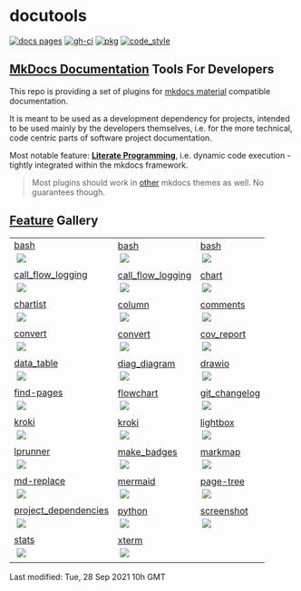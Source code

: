 #  docutools

<!-- badges -->
[![docs pages][docs pages_img]][docs pages] [![gh-ci][gh-ci_img]][gh-ci] [![pkg][pkg_img]][pkg] [![code_style][code_style_img]][code_style] 

[docs pages]: https://axiros.github.io/docutools
[docs pages_img]: https://axiros.github.io/docutools/img/badge_docs.svg
[gh-ci]: https://github.com/axiros/docutools/actions/workflows/ci.yml
[gh-ci_img]: https://github.com/axiros/docutools/actions/workflows/ci.yml/badge.svg
[pkg]: https://pypi.org/project/docutools/2022.2.10/
[pkg_img]: https://axiros.github.io/docutools/img/badge_pypi.svg
[code_style]: https://pypi.org/project/axblack/
[code_style_img]: https://axiros.github.io/docutools/img/badge_axblack.svg
<!-- badges -->


## [MkDocs Documentation](https://axiros.github.io/docutools/) Tools For Developers

This repo is providing a set of plugins for [mkdocs material](https://squidfunk.github.io/mkdocs-material/) compatible documentation.

It is meant to be used as a development dependency for projects, intended to be used mainly by the
developers themselves, i.e. for the more technical, code centric parts of software project documentation.

Most notable feature: **[Literate Programming](https://axiros.github.io/docutools/features/lp/)**, i.e. dynamic code execution - tightly integrated within the mkdocs framework.


> Most plugins should work in [other](https://www.mkdocs.org/dev-guide/themes/) mkdocs themes as well. No guarantees though.



## [Feature](https://axiros.github.io/docutools/features/) Gallery

<!-- gallery --><table id=gallery>
<tr>
<td style="cursor: pointer" title="features/lp/bash" class="even" onclick="window.location.href='features/lp/bash'">
<a href="https://axiros.github.io/docutools/features/lp/bash/">bash</a><br/><img onclick="event.stopPropagation();" src="https://axiros.github.io/docutools/features/lp/bash/img/gl_lp_any.png" style="display: block; padding: 3%; margin: auto; max-height: 500px"></img>
</td>
<td style="cursor: pointer" title="features/lp/bash" class="odd" onclick="window.location.href='features/lp/bash'">
<a href="https://axiros.github.io/docutools/features/lp/bash/">bash</a><br/><img onclick="event.stopPropagation();" src="https://axiros.github.io/docutools/features/lp/bash/img/gl_lp_async.png" style="display: block; padding: 3%; margin: auto; max-height: 500px"></img>
</td>
<td style="cursor: pointer" title="features/lp/bash" class="even" onclick="window.location.href='features/lp/bash'">
<a href="https://axiros.github.io/docutools/features/lp/bash/">bash</a><br/><img onclick="event.stopPropagation();" src="https://axiros.github.io/docutools/features/lp/bash/img/gl_lp_ctrl_c.png" style="display: block; padding: 3%; margin: auto; max-height: 500px"></img>
</td>
</tr>
<tr>
<td style="cursor: pointer" title="features/lp/python/call_flow_logging" class="odd" onclick="window.location.href='features/lp/python/call_flow_logging'">
<a href="https://axiros.github.io/docutools/features/lp/python/call_flow_logging/">call_flow_logging</a><br/><img onclick="event.stopPropagation();" src="https://axiros.github.io/docutools/features/lp/python/call_flow_logging/img/gl_cfl.png" style="display: block; padding: 3%; margin: auto; max-height: 500px"></img>
</td>
<td style="cursor: pointer" title="features/lp/python/call_flow_logging" class="even" onclick="window.location.href='features/lp/python/call_flow_logging'">
<a href="https://axiros.github.io/docutools/features/lp/python/call_flow_logging/">call_flow_logging</a><br/><img onclick="event.stopPropagation();" src="https://axiros.github.io/docutools/features/lp/python/call_flow_logging/img/gl_cfl_details.png" style="display: block; padding: 3%; margin: auto; max-height: 500px"></img>
</td>
<td style="cursor: pointer" title="features/lp/plugs/chart" class="odd" onclick="window.location.href='features/lp/plugs/chart'">
<a href="https://axiros.github.io/docutools/features/lp/plugs/chart/">chart</a><br/><img onclick="event.stopPropagation();" src="https://axiros.github.io/docutools/features/lp/plugs/chart/img/gl_chart.png" style="display: block; padding: 3%; margin: auto; max-height: 500px"></img>
</td>
</tr>
<tr>
<td style="cursor: pointer" title="features/lp/plugs/chartist" class="even" onclick="window.location.href='features/lp/plugs/chartist'">
<a href="https://axiros.github.io/docutools/features/lp/plugs/chartist/">chartist</a><br/><img onclick="event.stopPropagation();" src="https://axiros.github.io/docutools/features/lp/plugs/chartist/img/gl_chartist.png" style="display: block; padding: 3%; margin: auto; max-height: 500px"></img>
</td>
<td style="cursor: pointer" title="features/lp/plugs/column" class="odd" onclick="window.location.href='features/lp/plugs/column'">
<a href="https://axiros.github.io/docutools/features/lp/plugs/column/">column</a><br/><img onclick="event.stopPropagation();" src="https://axiros.github.io/docutools/features/lp/plugs/column/img/gl_columns.png" style="display: block; padding: 3%; margin: auto; max-height: 500px"></img>
</td>
<td style="cursor: pointer" title="features/lp/python/comments" class="even" onclick="window.location.href='features/lp/python/comments'">
<a href="https://axiros.github.io/docutools/features/lp/python/comments/">comments</a><br/><img onclick="event.stopPropagation();" src="https://axiros.github.io/docutools/features/lp/python/comments/img/gl_comments.png" style="display: block; padding: 3%; margin: auto; max-height: 500px"></img>
</td>
</tr>
<tr>
<td style="cursor: pointer" title="features/lp/python/convert" class="odd" onclick="window.location.href='features/lp/python/convert'">
<a href="https://axiros.github.io/docutools/features/lp/python/convert/">convert</a><br/><img onclick="event.stopPropagation();" src="https://axiros.github.io/docutools/features/lp/python/convert/img/gl_convert.png" style="display: block; padding: 3%; margin: auto; max-height: 500px"></img>
</td>
<td style="cursor: pointer" title="features/lp/python/convert" class="even" onclick="window.location.href='features/lp/python/convert'">
<a href="https://axiros.github.io/docutools/features/lp/python/convert/">convert</a><br/><img onclick="event.stopPropagation();" src="https://axiros.github.io/docutools/features/lp/python/convert/img/gl_convert_slides.png" style="display: block; padding: 3%; margin: auto; max-height: 500px"></img>
</td>
<td style="cursor: pointer" title="features/lp/python/cov_report" class="odd" onclick="window.location.href='features/lp/python/cov_report'">
<a href="https://axiros.github.io/docutools/features/lp/python/cov_report/">cov_report</a><br/><img onclick="event.stopPropagation();" src="https://axiros.github.io/docutools/features/lp/python/cov_report/img/gl_cov_backref.png" style="display: block; padding: 3%; margin: auto; max-height: 500px"></img>
</td>
</tr>
<tr>
<td style="cursor: pointer" title="features/lp/python/data_table" class="even" onclick="window.location.href='features/lp/python/data_table'">
<a href="https://axiros.github.io/docutools/features/lp/python/data_table/">data_table</a><br/><img onclick="event.stopPropagation();" src="https://axiros.github.io/docutools/features/lp/python/data_table/img/gl_data_tables.png" style="display: block; padding: 3%; margin: auto; max-height: 500px"></img>
</td>
<td style="cursor: pointer" title="features/lp/python/diag_diagram" class="odd" onclick="window.location.href='features/lp/python/diag_diagram'">
<a href="https://axiros.github.io/docutools/features/lp/python/diag_diagram/">diag_diagram</a><br/><img onclick="event.stopPropagation();" src="https://axiros.github.io/docutools/features/lp/python/diag_diagram/img/gl_diag.png" style="display: block; padding: 3%; margin: auto; max-height: 500px"></img>
</td>
<td style="cursor: pointer" title="features/lp/plugs/drawio" class="even" onclick="window.location.href='features/lp/plugs/drawio'">
<a href="https://axiros.github.io/docutools/features/lp/plugs/drawio/">drawio</a><br/><img onclick="event.stopPropagation();" src="https://axiros.github.io/docutools/features/lp/plugs/drawio/img/gl_drawio.png" style="display: block; padding: 3%; margin: auto; max-height: 500px"></img>
</td>
</tr>
<tr>
<td style="cursor: pointer" title="features/find-pages" class="odd" onclick="window.location.href='features/find-pages'">
<a href="https://axiros.github.io/docutools/features/find-pages/">find-pages</a><br/><img onclick="event.stopPropagation();" src="https://axiros.github.io/docutools/features/find-pages/img/gl_find_pages.png" style="display: block; padding: 3%; margin: auto; max-height: 500px"></img>
</td>
<td style="cursor: pointer" title="features/lp/plugs/flowchart" class="even" onclick="window.location.href='features/lp/plugs/flowchart'">
<a href="https://axiros.github.io/docutools/features/lp/plugs/flowchart/">flowchart</a><br/><img onclick="event.stopPropagation();" src="https://axiros.github.io/docutools/features/lp/plugs/flowchart/img/gl_flow.png" style="display: block; padding: 3%; margin: auto; max-height: 500px"></img>
</td>
<td style="cursor: pointer" title="features/lp/python/git_changelog" class="odd" onclick="window.location.href='features/lp/python/git_changelog'">
<a href="https://axiros.github.io/docutools/features/lp/python/git_changelog/">git_changelog</a><br/><img onclick="event.stopPropagation();" src="https://axiros.github.io/docutools/features/lp/python/git_changelog/img/gl_changel.png" style="display: block; padding: 3%; margin: auto; max-height: 500px"></img>
</td>
</tr>
<tr>
<td style="cursor: pointer" title="features/lp/plugs/kroki" class="even" onclick="window.location.href='features/lp/plugs/kroki'">
<a href="https://axiros.github.io/docutools/features/lp/plugs/kroki/">kroki</a><br/><img onclick="event.stopPropagation();" src="https://axiros.github.io/docutools/features/lp/plugs/kroki/img/gl_kroki.png" style="display: block; padding: 3%; margin: auto; max-height: 500px"></img>
</td>
<td style="cursor: pointer" title="features/lp/plugs/kroki" class="odd" onclick="window.location.href='features/lp/plugs/kroki'">
<a href="https://axiros.github.io/docutools/features/lp/plugs/kroki/">kroki</a><br/><img onclick="event.stopPropagation();" src="https://axiros.github.io/docutools/features/lp/plugs/kroki/img/gl_kroki_cheat.png" style="display: block; padding: 3%; margin: auto; max-height: 500px"></img>
</td>
<td style="cursor: pointer" title="features/lp/plugs/lightbox" class="even" onclick="window.location.href='features/lp/plugs/lightbox'">
<a href="https://axiros.github.io/docutools/features/lp/plugs/lightbox/">lightbox</a><br/><img onclick="event.stopPropagation();" src="https://axiros.github.io/docutools/features/lp/plugs/lightbox/img/gl_light.png" style="display: block; padding: 3%; margin: auto; max-height: 500px"></img>
</td>
</tr>
<tr>
<td style="cursor: pointer" title="features/lp/python/lprunner" class="odd" onclick="window.location.href='features/lp/python/lprunner'">
<a href="https://axiros.github.io/docutools/features/lp/python/lprunner/">lprunner</a><br/><img onclick="event.stopPropagation();" src="https://axiros.github.io/docutools/features/lp/python/lprunner/img/gl_lprunner.png" style="display: block; padding: 3%; margin: auto; max-height: 500px"></img>
</td>
<td style="cursor: pointer" title="features/lp/plugs/make_badges" class="even" onclick="window.location.href='features/lp/plugs/make_badges'">
<a href="https://axiros.github.io/docutools/features/lp/plugs/make_badges/">make_badges</a><br/><img onclick="event.stopPropagation();" src="https://axiros.github.io/docutools/features/lp/plugs/make_badges/img/gl_badges.png" style="display: block; padding: 3%; margin: auto; max-height: 500px"></img>
</td>
<td style="cursor: pointer" title="features/lp/plugs/markmap" class="odd" onclick="window.location.href='features/lp/plugs/markmap'">
<a href="https://axiros.github.io/docutools/features/lp/plugs/markmap/">markmap</a><br/><img onclick="event.stopPropagation();" src="https://axiros.github.io/docutools/features/lp/plugs/markmap/img/gl_mark.png" style="display: block; padding: 3%; margin: auto; max-height: 500px"></img>
</td>
</tr>
<tr>
<td style="cursor: pointer" title="features/md-replace" class="even" onclick="window.location.href='features/md-replace'">
<a href="https://axiros.github.io/docutools/features/md-replace/">md-replace</a><br/><img onclick="event.stopPropagation();" src="https://axiros.github.io/docutools/features/md-replace/img/gl_md_repl.png" style="display: block; padding: 3%; margin: auto; max-height: 500px"></img>
</td>
<td style="cursor: pointer" title="features/lp/plugs/mermaid" class="odd" onclick="window.location.href='features/lp/plugs/mermaid'">
<a href="https://axiros.github.io/docutools/features/lp/plugs/mermaid/">mermaid</a><br/><img onclick="event.stopPropagation();" src="https://axiros.github.io/docutools/features/lp/plugs/mermaid/img/gl_merm.png" style="display: block; padding: 3%; margin: auto; max-height: 500px"></img>
</td>
<td style="cursor: pointer" title="features/page-tree" class="even" onclick="window.location.href='features/page-tree'">
<a href="https://axiros.github.io/docutools/features/page-tree/">page-tree</a><br/><img onclick="event.stopPropagation();" src="https://axiros.github.io/docutools/features/page-tree/img/gl_tree_ex.png" style="display: block; padding: 3%; margin: auto; max-height: 500px"></img>
</td>
</tr>
<tr>
<td style="cursor: pointer" title="features/lp/python/project_dependencies" class="odd" onclick="window.location.href='features/lp/python/project_dependencies'">
<a href="https://axiros.github.io/docutools/features/lp/python/project_dependencies/">project_dependencies</a><br/><img onclick="event.stopPropagation();" src="https://axiros.github.io/docutools/features/lp/python/project_dependencies/img/gl_auto_deps.png" style="display: block; padding: 3%; margin: auto; max-height: 500px"></img>
</td>
<td style="cursor: pointer" title="features/lp/python" class="even" onclick="window.location.href='features/lp/python'">
<a href="https://axiros.github.io/docutools/features/lp/python/">python</a><br/><img onclick="event.stopPropagation();" src="https://axiros.github.io/docutools/features/lp/python/img/gl_lp_html.png" style="display: block; padding: 3%; margin: auto; max-height: 500px"></img>
</td>
<td style="cursor: pointer" title="features/lp/python/screenshot" class="odd" onclick="window.location.href='features/lp/python/screenshot'">
<a href="https://axiros.github.io/docutools/features/lp/python/screenshot/">screenshot</a><br/><img onclick="event.stopPropagation();" src="https://axiros.github.io/docutools/features/lp/python/screenshot/img/gl_shots.png" style="display: block; padding: 3%; margin: auto; max-height: 500px"></img>
</td>
</tr>
<tr>
<td style="cursor: pointer" title="features/stats" class="even" onclick="window.location.href='features/stats'">
<a href="https://axiros.github.io/docutools/features/stats/">stats</a><br/><img onclick="event.stopPropagation();" src="https://axiros.github.io/docutools/features/stats/img/gl_stats.png" style="display: block; padding: 3%; margin: auto; max-height: 500px"></img>
</td>
<td style="cursor: pointer" title="features/lp/xterm" class="odd" onclick="window.location.href='features/lp/xterm'">
<a href="https://axiros.github.io/docutools/features/lp/xterm/">xterm</a><br/><img onclick="event.stopPropagation();" src="https://axiros.github.io/docutools/features/lp/img/gl__xterm.png" style="display: block; padding: 3%; margin: auto; max-height: 500px"></img>
</td>
<td style="cursor: pointer" title="" class="even" onclick="window.location.href=''">
</td>
</tr>
</table><!-- gallery -->
Last modified: Tue, 28 Sep 2021 10h GMT  